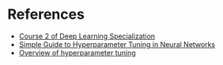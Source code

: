 # References
* [Course 2 of Deep Learning Specialization](https://www.coursera.org/learn/deep-neural-network#syllabus)
* [Simple Guide to Hyperparameter Tuning in Neural Networks](https://towardsdatascience.com/simple-guide-to-hyperparameter-tuning-in-neural-networks-3fe03dad8594)
* [Overview of hyperparameter tuning](https://cloud.google.com/ai-platform/training/docs/hyperparameter-tuning-overview)
